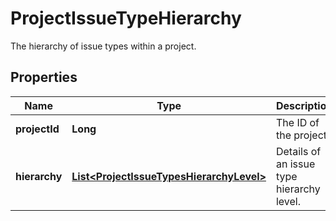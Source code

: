

# ProjectIssueTypeHierarchy

The hierarchy of issue types within a project.

## Properties

Name | Type | Description | Notes
------------ | ------------- | ------------- | -------------
**projectId** | **Long** | The ID of the project. |  [optional] [readonly]
**hierarchy** | [**List&lt;ProjectIssueTypesHierarchyLevel&gt;**](ProjectIssueTypesHierarchyLevel.md) | Details of an issue type hierarchy level. |  [optional] [readonly]



